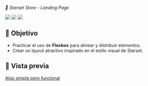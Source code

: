 
<em>🌌 Starset Store - Landing Page</em>
<p align="left">
  <img src="https://img.shields.io/badge/STATUS-TERMINADO-green">
  <img src="https://img.shields.io/badge/HTML-red">
  <img src="https://img.shields.io/badge/CSS-blue">
   </p>

   ## 🎯 Objetivo

- Practicar el uso de **Flexbox** para alinear y distribuir elementos.
- Crear un layout atractivo inspirado en el estilo visual de Starset.

## 📸 Vista previa

   <a href=" https://brandev103.github.io/Landing-page/">Algo simple pero funcional</a>

